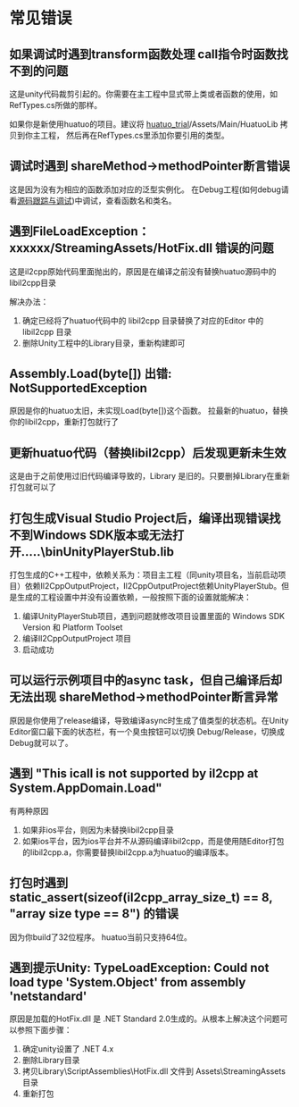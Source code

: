# 常见错误

## 如果调试时遇到transform函数处理 call指令时函数找不到的问题

这是unity代码裁剪引起的。你需要在主工程中显式带上类或者函数的使用，如RefTypes.cs所做的那样。

如果你是新使用huatuo的项目。建议将 [huatuo_trial](https://github.com/focus-creative-games/huatuo_trial)/Assets/Main/HuatuoLib 拷贝到你主工程，
然后再在RefTypes.cs里添加你要引用的类型。

## 调试时遇到 shareMethod-&gt;methodPointer断言错误

这是因为没有为相应的函数添加对应的泛型实例化。 在Debug工程(如何debug请看[源码跟踪与调试](source_inspect.md))中调试，查看函数名和类名。

## 遇到FileLoadException：xxxxxx/StreamingAssets/HotFix.dll 错误的问题

这是il2cpp原始代码里面抛出的，原因是在编译之前没有替换huatuo源码中的libil2cpp目录

解决办法：

  1. 确定已经将了huatuo代码中的 libil2cpp 目录替换了对应的Editor 中的 libil2cpp 目录
  2. 删除Unity工程中的Library目录，重新构建即可

## Assembly.Load(byte[]) 出错: NotSupportedException

原因是你的huatuo太旧，未实现Load(byte[])这个函数。 拉最新的huatuo，替换你的libil2cpp，重新打包就行了

## 更新huatuo代码（替换libil2cpp）后发现更新未生效

这是由于之前使用过旧代码编译导致的，Library 是旧的。只要删掉Library在重新打包就可以了

## 打包生成Visual Studio Project后，编译出现错误找不到Windows SDK版本或无法打开.....\binUnityPlayerStub.lib

  打包生成的C++工程中，依赖关系为：项目主工程（同unity项目名，当前启动项目）依赖Il2CppOutputProject，Il2CppOutputProject依赖UnityPlayerStub。但是生成的工程设置中并没有设置依赖，一般按照下面的设置就能解决：

  1. 编译UnityPlayerStub项目，遇到问题就修改项目设置里面的 Windows SDK Version 和 Platform Toolset
  2. 编译Il2CppOutputProject 项目
  3. 启动成功

## 可以运行示例项目中的async task，但自己编译后却无法出现 shareMethod->methodPointer断言异常

原因是你使用了release编译，导致编译async时生成了值类型的状态机。在Unity Editor窗口最下面的状态栏，有一个臭虫按钮可以切换 Debug/Release，切换成Debug就可以了。

## 遇到  "This icall is not supported by il2cpp at System.AppDomain.Load"

有两种原因

1. 如果非ios平台，则因为未替换libil2cpp目录
2. 如果ios平台，因为ios平台并不从源码编译libil2cpp，而是使用随Editor打包的libil2cpp.a，你需要替换libil2cpp.a为huatuo的编译版本。

## 打包时遇到 static_assert(sizeof(il2cpp_array_size_t) == 8, "array size type == 8") 的错误

因为你build了32位程序。 huatuo当前只支持64位。

## 遇到提示Unity: TypeLoadException: Could not load type 'System.Object' from assembly 'netstandard'

原因是加载的HotFix.dll 是 .NET Standard 2.0生成的。从根本上解决这个问题可以参照下面步骤：

  1. 确定unity设置了 .NET 4.x
  2. 删除Library目录
  3. 拷贝Library\ScriptAssemblies\HotFix.dll 文件到 Assets\StreamingAssets目录
  4. 重新打包
